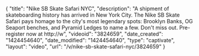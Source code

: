 {
    "title": "Nike SB Skate Safari NYC",
    "description": "A shipment of skateboarding history has arrived in New York City. The Nike SB Skate Safari pays homage to the city's most legendary spots: Brooklyn Banks, OG Seaport benches, and Pyramid Ledges to name a few.  Don't miss out. Pre- register now at http:\/\/w",
    "videoid": "3824659",
    "date_created": "1424454640",
    "date_modified": "1424454640",
    "type": "captivate",
    "layout": "video",
    "url": "\/v\/nike-sb-skate-safari-nyc\/3824659"
}
